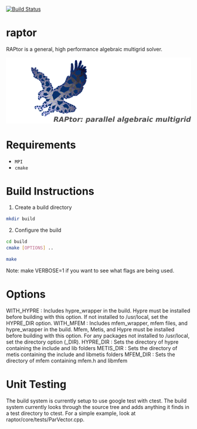 [![Build Status](https://travis-ci.org/lukeolson/raptor.svg?branch=master)](https://travis-ci.org/lukeolson/raptor)

# raptor

RAPtor is a general, high performance algebraic multigrid solver.

![](docs/logo/raptor-logo.png)

# Requirements

- `MPI`
- `cmake`


# Build Instructions

1. Create a build directory
```bash
mkdir build
```
2. Configure the build

```bash
cd build
cmake [OPTIONS] ..
```

```bash
make
```
Note: make VERBOSE=1 if you want to see what flags are being used.

# Options

WITH_HYPRE : 
    Includes hypre_wrapper in the build.  Hypre must be installed before
    building with this option.  If not installed to /usr/local, set the
    HYPRE_DIR option.
WITH_MFEM : 
    Includes mfem_wrapper, mfem files, and hypre_wrapper in the build. 
    Mfem, Metis, and Hypre must be installed before building with this
    option.  For any packages not installed to /usr/local, set the 
    directory option (<package>_DIR).
HYPRE_DIR : 
    Sets the directory of hypre containing the include and lib folders
METIS_DIR :
    Sets the directory of metis containing the include and libmetis folders
MFEM_DIR :
    Sets the directory of mfem containing mfem.h and libmfem

# Unit Testing

The build system is currently setup to use google test with ctest. The build
system currently looks through the source tree and adds anything it finds in a
test directory to ctest. For a simple example, look at
raptor/core/tests/ParVector.cpp.
